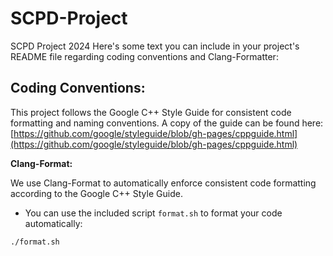 # SCPD-Project
SCPD Project 2024
Here's some text you can include in your project's README file regarding coding conventions and Clang-Formatter:

## Coding Conventions:

This project follows the Google C++ Style Guide for consistent code formatting and naming conventions.
A copy of the guide can be found here: [https://github.com/google/styleguide/blob/gh-pages/cppguide.html](https://github.com/google/styleguide/blob/gh-pages/cppguide.html)

**Clang-Format:**

We use Clang-Format to automatically enforce consistent code formatting according to the Google C++ Style Guide.
* You can use the included script `format.sh` to format your code automatically:

```bash
./format.sh
```
